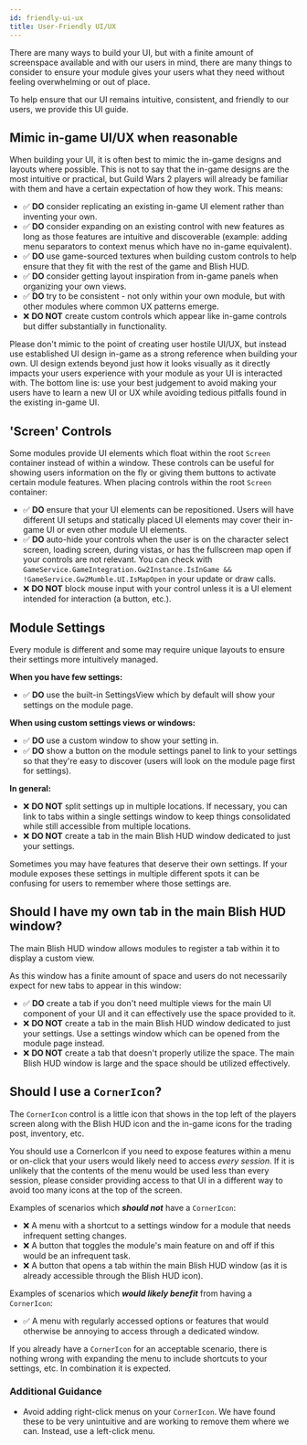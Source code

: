 ```yaml
---
id: friendly-ui-ux
title: User-Friendly UI/UX
---
```


There are many ways to build your UI, but with a finite amount of screenspace available and with our users in mind, there are many things to consider to ensure your module gives your users what they need without feeling overwhelming or out of place.

To help ensure that our UI remains intuitive, consistent, and friendly to our users, we provide this UI guide.

## Mimic in-game UI/UX when reasonable

When building your UI, it is often best to mimic the in-game designs and layouts where possible.  This is not to say that the in-game designs are the most intuitive or practical, but Guild Wars 2 players will already be familiar with them and have a certain expectation of how they work.  This means:
- ✅ **DO** consider replicating an existing in-game UI element rather than inventing your own.
- ✅ **DO** consider expanding on an existing control with new features as long as those features are intuitive and discoverable (example: adding menu separators to context menus which have no in-game equivalent).
- ✅ **DO** use game-sourced textures when building custom controls to help ensure that they fit with the rest of the game and Blish HUD.
- ✅ **DO** consider getting layout inspiration from in-game panels when organizing your own views.
- ✅ **DO** try to be consistent - not only within your own module, but with other modules where common UX patterns emerge. 
- ❌ **DO NOT** create custom controls which appear like in-game controls but differ substantially in functionality. 

Please don't mimic to the point of creating user hostile UI/UX, but instead use established UI design in-game as a strong reference when building your own.  UI design extends beyond just how it looks visually as it directly impacts your users experience with your module as your UI is interacted with.  The bottom line is: use your best judgement to avoid making your users have to learn a new UI or UX while avoiding tedious pitfalls found in the existing in-game UI.

## 'Screen' Controls

Some modules provide UI elements which float within the root `Screen` container instead of within a window.  These controls can be useful for showing users information on the fly or giving them buttons to activate certain module features.  When placing controls within the root `Screen` container:
- ✅ **DO** ensure that your UI elements can be repositioned.  Users will have different UI setups and statically placed UI elements may cover their in-game UI or even other module UI elements.
- ✅ **DO** auto-hide your controls when the user is on the character select screen, loading screen, during vistas, or has the fullscreen map open if your controls are not relevant.  You can check with `GameService.GameIntegration.Gw2Instance.IsInGame && !GameService.Gw2Mumble.UI.IsMapOpen` in your update or draw calls.
- ❌ **DO NOT** block mouse input with your control unless it is a UI element intended for interaction (a button, etc.).

## Module Settings

Every module is different and some may require unique layouts to ensure their settings more intuitively managed.

**When you have few settings:**
- ✅ **DO** use the built-in SettingsView which by default will show your settings on the module page.

**When using custom settings views or windows:**
- ✅ **DO** use a custom window to show your setting in.
- ✅ **DO** show a button on the module settings panel to link to your settings so that they're easy to discover (users will look on the module page first for settings).

**In general:**
- ❌ **DO NOT** split settings up in multiple locations.  If necessary, you can link to tabs within a single settings window to keep things consolidated while still accessible from multiple locations.
- ❌ **DO NOT** create a tab in the main Blish HUD window dedicated to just your settings.

Sometimes you may have features that deserve their own settings.  If your module exposes these settings in multiple different spots it can be confusing for users to remember where those settings are.

## Should I have my own tab in the main Blish HUD window?

The main Blish HUD window allows modules to register a tab within it to display a custom view.

As this window has a finite amount of space and users do not necessarily expect for new tabs to appear in this window:
- ✅ **DO** create a tab if you don't need multiple views for the main UI component of your UI and it can effectively use the space provided to it.
- ❌ **DO NOT** create a tab in the main Blish HUD window dedicated to just your settings.  Use a settings window which can be opened from the module page instead.
- ❌ **DO NOT** create a tab that doesn't properly utilize the space.  The main Blish HUD window is large and the space should be utilized effectively.

## Should I use a `CornerIcon`?

The `CornerIcon` control is a little icon that shows in the top left of the players screen along with the Blish HUD icon and the in-game icons for the trading post, inventory, etc.

You should use a CornerIcon if you need to expose features within a menu or on-click that your users would likely need to access *every session*.  If it is unlikely that the contents of the menu would be used less than every session, please consider providing access to that UI in a different way to avoid too many icons at the top of the screen.

Examples of scenarios which ***should not*** have a `CornerIcon`:
- ❌ A menu with a shortcut to a settings window for a module that needs infrequent setting changes.
- ❌ A button that toggles the module's main feature on and off if this would be an infrequent task.
- ❌ A button that opens a tab within the main Blish HUD window (as it is already accessible through the Blish HUD icon).

Examples of scenarios which ***would likely benefit*** from having a `CornerIcon`:
- ✅ A menu with regularly accessed options or features that would otherwise be annoying to access through a dedicated window.

If you already have a `CornerIcon` for an acceptable scenario, there is nothing wrong with expanding the menu to include shortcuts to your settings, etc.  In combination it is expected.

### Additional Guidance
- Avoid adding right-click menus on your `CornerIcon`.  We have found these to be very unintuitive and are working to remove them where we can.  Instead, use a left-click menu.

